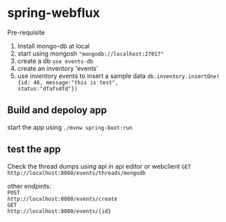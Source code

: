 # spring-webflux

Pre-requisite
1. Install mongo-db at local
2. start using mongosh <code>"mongodb://localhost:27017"</code>
2. create a db <code>use events-db</code>
3. create an inventory 'events'
4. use inventory events to insert a sample data 
<code>db.inventory.insertOne( {id: 46, message:"this is test", status:"dfafsdfd"})</code>

<h2>Build and depoloy app</h2>
start the app using <code>./mvnw spring-boot:run</code>

<h2>test the app</h2>
Check the thread dumps using api in api editor or webclient  <code>GET http://localhost:8080/events/threads/mongodb</code>

other endpints:<br>
<code>POST http://localhost:8080/events/create</code><br>
<code>GET http://localhost:8080/events/{id}</code><br>
